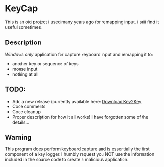 # KeyCap

This is an old project I used many years ago for remapping input. I still find it useful sometimes.

## Description
*Windows only* application for capture keyboard input and remapping it to:
* another key or sequence of keys
* mouse input
* nothing at all

## TODO:
* Add a new release (currently available here: [Download Key2Key](https://www.nhmk.com/tools.php)
* Code comments
* Code cleanup
* Proper description for how it all works! I have forgotten some of the details...

## Warning
This program does perform keyboard capture and is essentially the first component of a key logger. I humbly request you NOT use the information included in the source code to create a malicious application.
